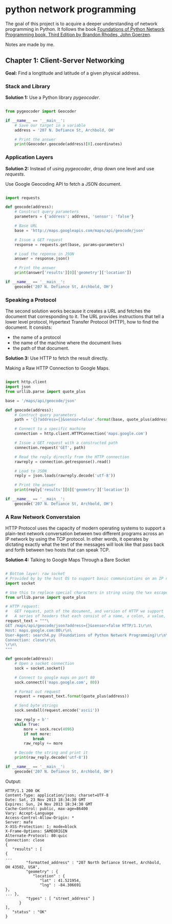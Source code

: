 # python network programming
The goal of this project is to acquire a deeper understanding of network programming in Python.
It follows the book [Foundations of Python Network Programming book, Third Edition by Brandon Rhodes, John Goerzen](https://github.com/brandon-rhodes/fopnp).


Notes are made by me.

## Chapter 1: Client-Server Networking

**Goal:**
Find a longtitude and latitude of a given physical address.

### Stack and Library

**Solution 1:** Use a Python library *pygeocoder*.

```python

from pygeocoder import Geocoder

if __name__ == '__main__':
    # Save our target in a variable
    address = '207 N. Defiance St, Archbold, OH'

    # Print the answer
    print(Geocoder.geocode(address)[0].coordinates)
```

### Application Layers

**Solution 2:** Instead of using *pygeocoder*, drop down one level and use *requests*.

Use Google Geocoding API to fetch a JSON document.
```python

import requests

def geocode(address):
    # Construct query parameters
    parameters = {'address': address, 'sensor': 'false'}

    # Base URL
    base = 'http://maps.googleapis.com/maps/api/geocode/json'

    # Issue a GET request
    response = requests.get(base, params=parameters)

    # Load the reponse in JSON
    answer = response.json()

    # Print the answer
    print(answer['results'][0]['geometry']['location'])

if __name__ == '__main__':
    geocode('207 N. Defiance St, Archbold, OH')
```

### Speaking a Protocol

The second solution works because it creates a URL and fetches the document that corresponding to it.
The URL provides instructions that tell a lower level protocol, Hypertext Transfer Protocol (HTTP), how to find the document.
It consists:
- the name of a protocol
- the name of the machine where the document lives
- the path of that document.

**Solution 3:** Use HTTP to fetch the result directly.

Making a Raw HTTP Connection to Google Maps.
```python

import http.client
import json
from urllib.parse import quote_plus

base = '/maps/api/geocode/json'

def geocode(address):
    # Contruct query parameters
    path = '{}?address={}&sensor=false'.format(base, quote_plus(address))

    # Connect to a specific machine
    connection = http.client.HTTPConnection('maps.google.com')

    # Issue a GET request with a constructed path
    connection.request('GET', path)

    # Read the reply directly from the HTTP connection
    rawreply = connection.getresponse().read()

    # Load to JSON
    reply = json.loads(rawreply.decode('utf-8'))

    # Print the answer
    print(reply['results'][0]['geometry']['location'])

if __name__ == '__main__':
    geocode('207 N. Defiance St, Archbold, OH')
```

### A Raw Network Converstaion

HTTP Protocol uses the capacity of modern operating systems to support a plain-text network conversation between two different programs across an IP network by using the TCP protocol.
In other words, it operates by dictating exactly what the text of the messages will look like that pass back and forth between two hosts that can speak TCP.

**Solution 4:** Talking to Google Maps Through a Bare Socket

```python

# Bottom layer: raw socket 
# Provided by by the host OS to support basic communications on an IP network
import socket

# Use this to replace special characters in string using the %xx escape
from urllib.parse import quote_plus

# HTTP request:
#   GET request, path of the document, and version of HTTP we support
#   A series of headers that each consist of a name, a colon, a value, \r\n
request_text = """\
GET /maps/api/geocode/json?address={}&sensor=false HTTP/1.1\r\n\
Host: maps.google.com:80\r\n\
User-Agent: search4.py (Foundations of Python Network Programming)\r\n\
Connection: close\r\n\
\r\n\
"""

def geocode(address):
    # Open a socket connection
    sock = socket.socket()

    # Connect to google maps on port 80
    sock.connect(('maps.google.com', 80))

    # Format out request
    request = request_text.format(quote_plus(address))

    # Send byte strings
    sock.sendall(request.encode('ascii'))

    raw_reply = b''
    while True:
        more = sock.recv(4096)
        if not more:
            break
        raw_reply += more

    # Decode the string and print it
    print(raw_reply.decode('utf-8'))

if __name__ == '__main__':
    geocode('207 N. Defiance St, Archbold, OH')
```

Output:
```
HTTP/1.1 200 OK
Content-Type: application/json; charset=UTF-8
Date: Sat, 23 Nov 2013 18:34:30 GMT
Expires: Sun, 24 Nov 2013 18:34:30 GMT
Cache-Control: public, max-age=86400
Vary: Accept-Language
Access-Control-Allow-Origin: *
Server: mafe
X-XSS-Protection: 1; mode=block
X-Frame-Options: SAMEORIGIN
Alternate-Protocol: 80:quic
Connection: close
{
   "results" : [
{
...
         "formatted_address" : "207 North Defiance Street, Archbold, OH 43502, USA",
         "geometry" : {
            "location" : {
               "lat" : 41.521954,
               "lng" : -84.306691
},
... },
         "types" : [ "street_address" ]
      }
],
   "status" : "OK"
}
```
